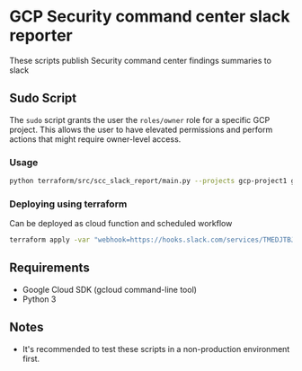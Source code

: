 # GCP Security command center slack reporter

These scripts publish Security command center findings summaries to slack

## Sudo Script

The `sudo` script grants the user the `roles/owner` role for a specific GCP project. This allows the user to have elevated permissions and perform actions that might require owner-level access.

### Usage

```bash
python terraform/src/scc_slack_report/main.py --projects gcp-project1 gcp-project2  --ignore-medium-low --slack-webhook https://hooks.slack.com/services/dfasdfs4/dsafdsfdsafsdf
```
### Deploying using terraform
Can be deployed as cloud function and scheduled workflow

```bash
terraform apply -var "webhook=https://hooks.slack.com/services/TMEDJTBJ4/gfdsfggsdfg/dfhgdfghf" -var "projects=gcp-project1 gcp-project2"
```

## Requirements
* Google Cloud SDK (gcloud command-line tool)
* Python 3
  
## Notes

* It's recommended to test these scripts in a non-production environment first.
